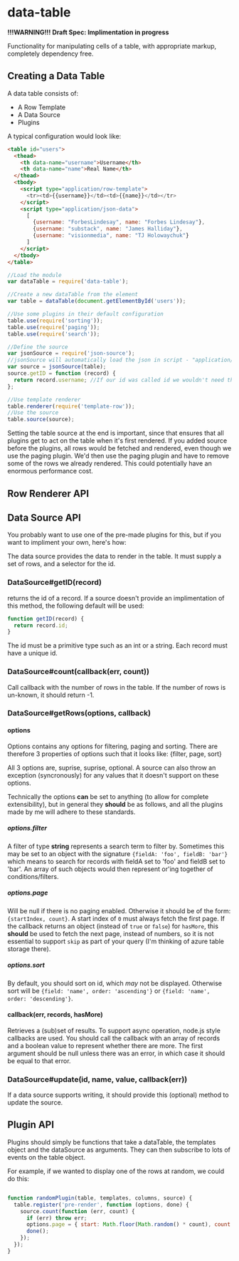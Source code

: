 data-table
==========

**!!!WARNING!!! Draft Spec: Implimentation in progress**

Functionality for manipulating cells of a table, with appropriate markup, completely dependency free.

Creating a Data Table
---------------------

A data table consists of:

 - A Row Template
 - A Data Source
 - Plugins

A typical configuration would look like:

```html
<table id="users">
  <thead>
    <th data-name="username">Username</th>
    <th data-name="name">Real Name</th>
  </thead>
  <tbody>
    <script type="application/row-template">
      <tr><td>{{username}}</td><td>{{name}}</td></tr>
    </script>
    <script type="application/json-data">
      [
        {username: "ForbesLindesay", name: "Forbes Lindesay"},
        {username: "substack", name: "James Halliday"},
        {username: "visionmedia", name: "TJ Holowaychuk"}
      ]
    </script>
  </tbody>
</table>
```

```JavaScript
//Load the module
var dataTable = require('data-table');

//Create a new dataTable from the element
var table = dataTable(document.getElementById('users'));

//Use some plugins in their default configuration
table.use(require('sorting'));
table.use(require('paging'));
table.use(require('search'));

//Define the source
var jsonSource = require('json-source');
//jsonSource will automatically load the json in script - "application/json-data"
var source = jsonSource(table);
source.getID = function (record) {
  return record.username; //If our id was called id we wouldn't need this
};

//Use template renderer
table.renderer(require('template-row'));
//Use the source
table.source(source);
```

Setting the table source at the end is important, since that ensures that all plugins get to act on the table when it's first rendered.  If you added source before the plugins, all rows would be fetched and rendered, even though we use the paging plugin.  We'd then use the paging plugin and have to remove some of the rows we already rendered.  This could potentially have an enormous performance cost.

Row Renderer API
----------------



Data Source API
---------------

You probably want to use one of the pre-made plugins for this, but if you want to impliment your own, here's how:

The data source provides the data to render in the table.  It must supply a set of rows, and a selector for the id.

### DataSource#getID(record)

returns the id of a record. If a source doesn't provide an implimentation of this method, the following default will be used:

```javascript
function getID(record) {
  return record.id;
}
```

The id must be a primitive type such as an int or a string.  Each record must have a unique id.

### DataSource#count(callback(err, count))

Call callback with the number of rows in the table.  If the number of rows is un-known, it should return -1.

### DataSource#getRows(options, callback)

#### options

Options contains any options for filtering, paging and sorting.  There are therefore 3 properties of options such that it looks like: {filter, page, sort}

All 3 options are, suprise, suprise, optional.  A source can also throw an exception (syncronously) for any values that it doesn't support on these options.

Technically the options **can** be set to anything (to allow for complete extensibility), but in general they **should** be as follows, and all the plugins made by me will adhere to these standards.

##### options.filter

A filter of type **string** represents a search term to filter by.  Sometimes this may be set to an object with the signature `{fieldA: 'foo', fieldB: 'bar'}` which means to search for records with fieldA set to 'foo' and fieldB set to 'bar'.  An array of such objects would then represent or'ing together of conditions/filters.

##### options.page

Will be null if there is no paging enabled.  Otherwise it should be of the form: `{startIndex, count}`.  A start index of `0` must always fetch the first page.  If the callback returns an object (instead of `true` or `false`) for `hasMore`, this **should** be used to fetch the next page, instead of numbers, so it is not essential to support `skip` as part of your query (I'm thinking of azure table storage there).

##### options.sort

By default, you should sort on id, which _may_ not be displayed.  Otherwise sort will be `{field: 'name', order: 'ascending'}` or `{field: 'name', order: 'descending'}`.

#### callback(err, records, hasMore)
Retrieves a (sub)set of results.  To support async operation, node.js style callbacks are used.  You should call the callback with an array of records and a boolean value to represent whether there are more.  The first argument should be null unless there was an error, in which case it should be equal to that error.

### DataSource#update(id, name, value, callback(err))

If a data source supports writing, it should provide this (optional) method to update the source.

Plugin API
----------

Plugins should simply be functions that take a dataTable, the templates object and the dataSource as arguments.  They can then subscribe to lots of events on the table object.

For example, if we wanted to display one of the rows at random, we could do this:

```JavaScript

function randomPlugin(table, templates, columns, source) {
  table.register('pre-render', function (options, done) {
    source.count(function (err, count) {
      if (err) throw err;
      options.page = { start: Math.floor(Math.random() * count), count: 1};
      done();
    });
  });
}

```